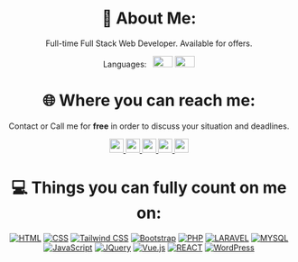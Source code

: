 <!-- github readme -->
<h1 align="center"> 💫 About Me: </h1>


<p align="center"> Full-time Full Stack Web Developer. Available for offers. </p>

<p align="center"> 
Languages:
  &nbsp;
  <img src="https://www.countryflags.com/wp-content/uploads/france-flag-png-xl.png" width="35" height="20">
  <img src="https://www.countryflags.com/wp-content/uploads/united-kingdom-flag-png-xl.png" width="35" height="20">
</p>


<h1 align="center"> 🌐 Where you can reach me: </h1>
<p align="center"> Contact or Call me for <b>free</b> in order to discuss your situation and deadlines.</p>
  





<div align="center"> 

<a href="mailto:sparpouhy@gmail.com">
  <img src="https://img.shields.io/badge/Gmail-D14836?style=for-the-badge&logo=gmail&logoColor=white" height="25">
</a> 
<a href="https://www.facebook.com/Rezzag">
  <img src="https://img.shields.io/badge/Facebook-%231877F2.svg?logo=Facebook&logoColor=white" height="25">
</a> 
<a href="https://www.instagram.com/medrezzag">
  <img src="https://img.shields.io/badge/Instagram-%23E4405F.svg?logo=Instagram&logoColor=white" height="25">
</a> 
<a href="https://www.linkedin.com/in/algerian">
  <img src="https://img.shields.io/badge/LinkedIn-%230077B5.svg?logo=linkedin&logoColor=white" height="25">
</a> 
<a href="https://discordapp.com/users/384812285794975744">
  <img src="https://img.shields.io/badge/Discord-7289DA?style=for-the-badge&logo=discord&logoColor=white" height="25">
</a> 



<!-- drafts to be used later: -->

<!-- <a href="">[![Discord](https://img.shields.io/badge/Discord-7289DA?style=for-the-badge&logo=discord&logoColor=white)](https://www.linkedin.com/in/algerian/)</a>  -->
<!-- <a href="">[![Gmail](https://img.shields.io/badge/Gmail-D14836?style=for-the-badge&logo=gmail&logoColor=white)](https://www.linkedin.com/in/algerian/)</a>  -->

<!-- <a href="">[![Medium](https://img.shields.io/badge/Medium-12100E?logo=medium&logoColor=white)](https://medium.com/@dsmith4life)</a>  -->
<!-- <a href="">[![Reddit](https://img.shields.io/badge/Reddit-%23FF4500.svg?logo=Reddit&logoColor=white)](https://reddit.com/user/iamthereaper85)</a>  -->
<!-- <a href="">[![Stack Overflow](https://img.shields.io/badge/-Stackoverflow-FE7A16?logo=stack-overflow&logoColor=white)](https://stackoverflow.com/users/17231101)</a>  -->
<!-- <a href="">[![Twitter](https://img.shields.io/badge/Twitter-%231DA1F2.svg?logo=Twitter&logoColor=white)](https://twitter.com/wh0isdsmith)</a>  -->
<!-- <a href="">[![YouTube](https://img.shields.io/badge/YouTube-%23FF0000.svg?logo=YouTube&logoColor=white)](https://youtube.com/c/UCUUC12JAiWWRX8fenlAMHrw)</a> -->

<!-- </div> -->

<h1 align="center"> 💻 Things you can fully count on me on: </h1>

<div align="center"> 

<a href="">![HTML](https://img.shields.io/badge/HTML5-E34F26?style=for-the-badge&logo=html5&logoColor=white)</a> 
<a href="">![CSS](https://img.shields.io/badge/CSS-239120?&style=for-the-badge&logo=css3&logoColor=white)</a> 
<a href="">![Tailwind CSS](https://img.shields.io/badge/Tailwind_CSS-38B2AC?style=for-the-badge&logo=tailwind-css&logoColor=white)</a> 
<a href="">![Bootstrap](https://img.shields.io/badge/Bootstrap-563D7C?style=for-the-badge&logo=bootstrap&logoColor=white)</a> 
<a href="">![PHP](https://img.shields.io/badge/PHP-777BB4?style=for-the-badge&logo=php&logoColor=white)</a> 
<a href="">![LARAVEL](https://img.shields.io/badge/Laravel-FF2D20?style=for-the-badge&logo=laravel&logoColor=white)</a> 
<a href="">![MYSQL](https://img.shields.io/badge/MySQL-00000F?style=for-the-badge&logo=mysql&logoColor=white)</a> 
<a href="">![JavaScript](https://img.shields.io/badge/JavaScript-F7DF1E?style=for-the-badge&logo=javascript&logoColor=black)</a> 
<a href="">![JQuery](https://img.shields.io/badge/jQuery-0769AD?style=for-the-badge&logo=jquery&logoColor=white)</a> 
<a href="">![Vue.js](https://img.shields.io/badge/Vue.js-35495E?style=for-the-badge&logo=vue.js&logoColor=4FC08D)</a> 
<a href="">![REACT](https://img.shields.io/badge/React-20232A?style=for-the-badge&logo=react&logoColor=61DAFB)</a>
<a href="">![WordPress](https://img.shields.io/badge/Wordpress-21759B?style=for-the-badge&logo=wordpress&logoColor=white)</a>


</div>
  
